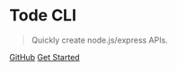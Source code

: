 <!-- _coverage.md -->

# Tode CLI

> Quickly create node.js/express APIs.

[GitHub](https://github.com/taslangraham/tode-cli)
[Get Started](/Getting-Started.md)
